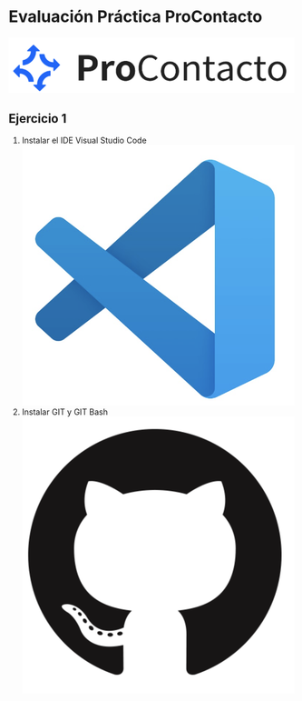 # Evaluación Práctica ProContacto

![Logo Procontacto](/img/logo.png)

## Ejercicio 1

1. Instalar el IDE Visual Studio Code
![Logo Visual Studio](/img/vs.png)
2. Instalar GIT y GIT Bash
![Logo Git](/img/git.png)
